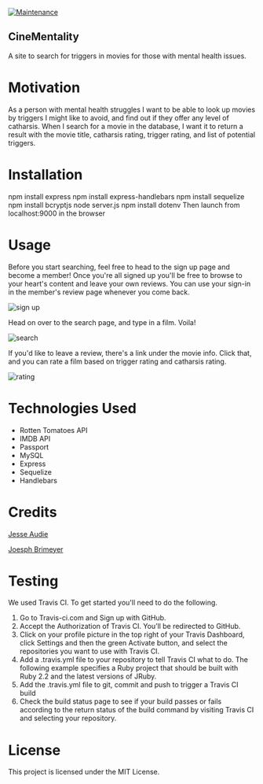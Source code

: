 [![Maintenance](https://img.shields.io/badge/Maintained%3F-yes-green.svg)](https://GitHub.com/Naereen/StrapDown.js/graphs/commit-activity)

## CineMentality
 
A site to search for triggers in movies for those with mental health issues. 

# Motivation

As a person with mental health struggles I want to be able to look up movies by triggers I might like to avoid, and find out if they offer any level of catharsis. When I search for a movie in the database, I want it to return a result with the movie title, catharsis rating, trigger rating, and list of potential triggers.  
    
# Installation

  npm install express
  npm install express-handlebars
  npm install sequelize
  npm install bcryptjs
  node server.js
  npm install dotenv
Then launch from localhost:9000 in the browser
    
    
# Usage

Before you start searching, feel free to head to the sign up page and become a member! Once you're all signed up you'll be free to browse to your heart's content and leave your own reviews. You can use your sign-in in the member's review page whenever you come back. 

![sign up](https://media.giphy.com/media/f8PIeyIqhDdzLbuXd1/giphy.gif)

Head on over to the search page, and type in a film. Voila!

![search](https://media.giphy.com/media/VIchiYzhc5cuGTcMSO/giphy.gif)

If you'd like to leave a review, there's a link under the movie info. Click that, and you can rate a film based on trigger rating and catharsis rating. 

![rating](https://media.giphy.com/media/WOTtTUlFPtC1oevXwG/giphy.gif)

# Technologies Used
* Rotten Tomatoes API 
* IMDB API
* Passport
* MySQL
* Express 
* Sequelize
* Handlebars

# Credits 
[Jesse Audie](https://github.com/audijej)

[Joesph Brimeyer](https://github.com/josephbrimeyer)

# Testing
We used Travis CI. To get started you'll need to do the following.
1. Go to Travis-ci.com and Sign up with GitHub.
1. Accept the Authorization of Travis CI. You’ll be redirected to GitHub.
1. Click on your profile picture in the top right of your Travis Dashboard, click Settings and then the green Activate button, and select the repositories you want to use with Travis CI.
1. Add a .travis.yml file to your repository to tell Travis CI what to do. The following example specifies a Ruby project that should be built with Ruby 2.2 and the latest versions of JRuby.
1. Add the .travis.yml file to git, commit and push to trigger a Travis CI build
1. Check the build status page to see if your build passes or fails according to the return status of the build command by visiting Travis CI and selecting your repository.

# License
This project is licensed under the MIT License.
